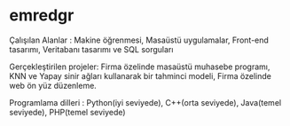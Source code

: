 # emredgr

Çalışılan Alanlar : Makine öğrenmesi, Masaüstü uygulamalar, Front-end tasarımı, Veritabanı tasarımı ve SQL sorguları

Gerçekleştirilen projeler: Firma özelinde masaüstü muhasebe programı, KNN ve Yapay sinir ağları kullanarak bir tahminci modeli, Firma özelinde web ön yüz düzenleme.

Programlama dilleri : Python(iyi seviyede), C++(orta seviyede), Java(temel seviyede), PHP(temel seviyede)
